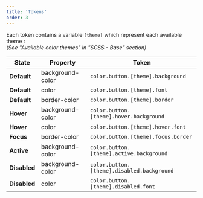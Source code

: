 ```yaml
---
title: 'Tokens'
order: 3
---
```


Each token contains a variable `[theme]` which represent each available theme :<br>
_(See "Available color themes" in "SCSS - Base" section)_

| State | Property      | Token              |
| -- | ------------- | ------------------------------ |
| **Default** | background-color    | `color.button.[theme].background` |
| **Default** | color  | `color.button.[theme].font    ` |
| **Default** | border-color         | `color.button.[theme].border      ` |
| **Hover** | background-color         | `color.button.[theme].hover.background      ` |
| **Hover** | color      | `color.button.[theme].hover.font      ` |
| **Focus** | border-color         | `color.button.[theme].focus.border      ` |
| **Active** | background-color         | `color.button.[theme].active.background      ` |
| **Disabled** | background-color         | `color.button.[theme].disabled.background      ` |
| **Disabled** | color         | `color.button.[theme].disabled.font      ` |